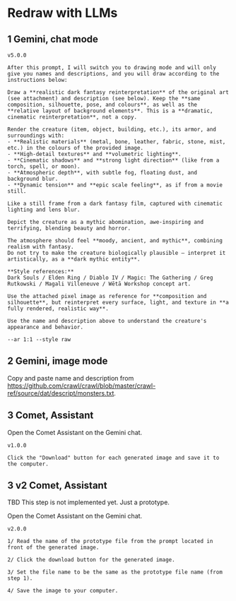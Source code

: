 # Redraw with LLMs

## 1 Gemini, chat mode

```text
v5.0.0

After this prompt, I will switch you to drawing mode and will only give you names and descriptions, and you will draw according to the instructions below:

Draw a **realistic dark fantasy reinterpretation** of the original art (see attachment) and description (see below). Keep the **same composition, silhouette, pose, and colours**, as well as the **relative layout of background elements**. This is a **dramatic, cinematic reinterpretation**, not a copy.

Render the creature (item, object, building, etc.), its armor, and surroundings with:
- **Realistic materials** (metal, bone, leather, fabric, stone, mist, etc.) in the colours of the provided image.
- **High-detail textures** and **volumetric lighting**.
- **Cinematic shadows** and **strong light direction** (like from a torch, spell, or moon).
- **Atmospheric depth**, with subtle fog, floating dust, and background blur.
- **Dynamic tension** and **epic scale feeling**, as if from a movie still.

Like a still frame from a dark fantasy film, captured with cinematic lighting and lens blur.

Depict the creature as a mythic abomination, awe-inspiring and terrifying, blending beauty and horror.

The atmosphere should feel **moody, ancient, and mythic**, combining realism with fantasy.
Do not try to make the creature biologically plausible — interpret it artistically, as a **dark mythic entity**.

**Style references:** 
Dark Souls / Elden Ring / Diablo IV / Magic: The Gathering / Greg Rutkowski / Magali Villeneuve / Wētā Workshop concept art.

Use the attached pixel image as reference for **composition and silhouette**, but reinterpret every surface, light, and texture in **a fully rendered, realistic way**.

Use the name and description above to understand the creature's appearance and behavior.

--ar 1:1 --style raw

```

## 2 Gemini, image mode

Copy and paste name and description from <https://github.com/crawl/crawl/blob/master/crawl-ref/source/dat/descript/monsters.txt>.

## 3 Comet, Assistant

Open the Comet Assistant on the Gemini chat.

```text
v1.0.0

Click the "Download" button for each generated image and save it to the computer.

```

## 3 v2 Comet, Assistant

TBD This step is not implemented yet. Just a prototype.

Open the Comet Assistant on the Gemini chat.

```text
v2.0.0

1/ Read the name of the prototype file from the prompt located in front of the generated image.

2/ Click the download button for the generated image.

3/ Set the file name to be the same as the prototype file name (from step 1).

4/ Save the image to your computer.

```
